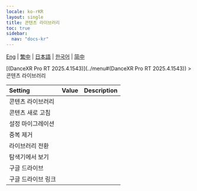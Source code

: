 ```yaml
---
locale: ko-rKR
layout: single
title: 콘텐츠 라이브러리
toc: true
sidebar:
  nav: "docs-kr"
---
```

[Eng](/dancexr/menu/2025.4/system/library) | [繁中](/tw/dancexr/menu/2025.4/system/library) | [日本語](/jp/dancexr/menu/2025.4/system/library) | [한국어](/kr/dancexr/menu/2025.4/system/library) | [简中](/zh/dancexr/menu/2025.4/system/library)

[(DanceXR Pro RT 2025.4.1543)](../menu#(DanceXR Pro RT 2025.4.1543)) > 콘텐츠 라이브러리



| Setting | Value | Description |
| :--- | --- | :--- |
| 콘텐츠 라이브러리 || 
| 콘텐츠 새로 고침 || 
| 설정 마이그레이션 || 
| 중복 제거 || 
| 라이브러리 전환 || 
| 탐색기에서 보기 || 
| 구글 드라이브 || 
| 구글 드라이브 링크 || 
